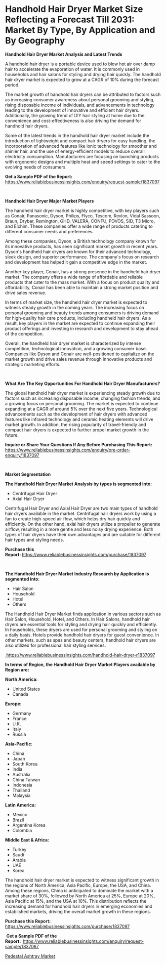 <p><h1>Handhold Hair Dryer Market Size Reflecting a Forecast Till 2031: Market By Type, By Application and By Geography</h1></p><p><strong>Handhold Hair Dryer Market Analysis and Latest Trends</strong></p>
<p><p>A handhold hair dryer is a portable device used to blow hot air over damp hair to accelerate the evaporation of water. It is commonly used in households and hair salons for styling and drying hair quickly. The handhold hair dryer market is expected to grow at a CAGR of 10% during the forecast period. </p><p>The market growth of handhold hair dryers can be attributed to factors such as increasing consumer awareness about personal grooming and styling, rising disposable income of individuals, and advancements in technology leading to the development of innovative and efficient hair dryers. Additionally, the growing trend of DIY hair styling at home due to the convenience and cost-effectiveness is also driving the demand for handhold hair dryers.</p><p>Some of the latest trends in the handhold hair dryer market include the introduction of lightweight and compact hair dryers for easy handling, the incorporation of advanced features like ionic technology for smoother and shinier hair, and the use of energy-efficient models to reduce overall electricity consumption. Manufacturers are focusing on launching products with ergonomic designs and multiple heat and speed settings to cater to the evolving needs of consumers.</p></p>
<p><strong>Get a Sample PDF of the Report:&nbsp;</strong> <a href="https://www.reliablebusinessinsights.com/enquiry/request-sample/1837097">https://www.reliablebusinessinsights.com/enquiry/request-sample/1837097</a></p>
<p>&nbsp;</p>
<p><strong>Handhold Hair Dryer Major Market Players</strong></p>
<p><p>The handheld hair dryer market is highly competitive, with key players such as Conair, Panasonic, Dyson, Philips, Flyco, Tescom, Revlon, Vidal Sassoon, Braun, Drybar, Remington, GHD, VALERA, CONFU, POVOS, SID, T3 Micro, and Elchim. These companies offer a wide range of products catering to different consumer needs and preferences. </p><p>Among these companies, Dyson, a British technology company known for its innovative products, has seen significant market growth in recent years. Dyson's handheld hair dryers are known for their advanced technology, sleek design, and superior performance. The company's focus on research and development has helped it gain a competitive edge in the market.</p><p>Another key player, Conair, has a strong presence in the handheld hair dryer market. The company offers a wide range of affordable and reliable products that cater to the mass market. With a focus on product quality and affordability, Conair has been able to maintain a strong market position and drive sales revenue.</p><p>In terms of market size, the handheld hair dryer market is expected to witness steady growth in the coming years. The increasing focus on personal grooming and beauty trends among consumers is driving demand for high-quality hair care products, including handheld hair dryers. As a result, key players in the market are expected to continue expanding their product offerings and investing in research and development to stay ahead of the competition.</p><p>Overall, the handheld hair dryer market is characterized by intense competition, technological innovation, and a growing consumer base. Companies like Dyson and Conair are well-positioned to capitalize on the market growth and drive sales revenue through innovative products and strategic marketing efforts.</p></p>
<p>&nbsp;</p>
<p><strong>What Are The Key Opportunities For Handhold Hair Dryer Manufacturers?</strong></p>
<p><p>The global handhold hair dryer market is experiencing steady growth due to factors such as increasing disposable income, changing fashion trends, and a growing focus on personal grooming. The market is expected to continue expanding at a CAGR of around 5% over the next five years. Technological advancements such as the development of hair dryers with advanced features like infrared technology and ceramic heating elements will drive market growth. In addition, the rising popularity of travel-friendly and compact hair dryers is expected to further propel market growth in the future.</p></p>
<p><strong>Inquire or Share Your Questions If Any Before Purchasing This Report:</strong> <a href="https://www.reliablebusinessinsights.com/enquiry/pre-order-enquiry/1837097">https://www.reliablebusinessinsights.com/enquiry/pre-order-enquiry/1837097</a></p>
<p>&nbsp;</p>
<p><strong>Market Segmentation</strong></p>
<p><strong>The Handhold Hair Dryer Market Analysis by types is segmented into:</strong></p>
<p><ul><li>Centrifugal Hair Dryer</li><li>Axial Hair Dryer</li></ul></p>
<p><p>Centrifugal Hair Dryer and Axial Hair Dryer are two main types of handhold hair dryers available in the market. Centrifugal hair dryers work by using a fan to create high-speed air flow, which helps dry hair quickly and efficiently. On the other hand, axial hair dryers utilize a propeller to generate airflow, resulting in a more gentle and less noisy drying experience. Both types of hair dryers have their own advantages and are suitable for different hair types and styling needs.</p></p>
<p><strong>Purchase this Report:&nbsp;</strong><a href="https://www.reliablebusinessinsights.com/purchase/1837097">https://www.reliablebusinessinsights.com/purchase/1837097</a></p>
<p>&nbsp;</p>
<p><strong>The Handhold Hair Dryer Market Industry Research by Application is segmented into:</strong></p>
<p><ul><li>Hair Salon</li><li>Household</li><li>Hotel</li><li>Others</li></ul></p>
<p><p>The Handhold Hair Dryer Market finds application in various sectors such as Hair Salon, Household, Hotel, and Others. In Hair Salons, handhold hair dryers are essential tools for styling and drying hair quickly and efficiently. In households, these dryers are used for personal grooming and styling on a daily basis. Hotels provide handhold hair dryers for guest convenience. In other markets, such as spas and beauty centers, handhold hair dryers are also utilized for professional hair styling services.</p></p>
<p><a href="https://www.reliablebusinessinsights.com/handhold-hair-dryer-r1837097">&nbsp;https://www.reliablebusinessinsights.com/handhold-hair-dryer-r1837097</a></p>
<p><strong>In terms of Region, the Handhold Hair Dryer Market Players available by Region are:</strong></p>
<p>
    <p> <strong> North America: </strong>
        <ul>
            <li>United States</li>
            <li>Canada</li>
        </ul>
        </p> 
    <p> <strong> Europe: </strong>
        <ul>
            <li>Germany</li>
            <li>France</li>
            <li>U.K.</li>
            <li>Italy</li>
            <li>Russia</li>
        </ul>
        </p> 
    <p> <strong> Asia-Pacific: </strong>
        <ul>
            <li>China</li>
            <li>Japan</li>
            <li>South Korea</li>
            <li>India</li>
            <li>Australia</li>
            <li>China Taiwan</li>
            <li>Indonesia</li>
            <li>Thailand</li>
            <li>Malaysia</li>
        </ul>
        </p> 
    <p> <strong> Latin America: </strong>
        <ul>
            <li>Mexico</li>
            <li>Brazil</li>
            <li>Argentina Korea</li>
            <li>Colombia</li>
        </ul>
        </p> 
    <p> <strong> Middle East & Africa: </strong>
        <ul>
            <li>Turkey</li>
            <li>Saudi</li>
            <li>Arabia</li>
            <li>UAE</li>
            <li>Korea</li>
        </ul>
    </p>
    </p>
<p><p>The handhold hair dryer market is expected to witness significant growth in the regions of North America, Asia Pacific, Europe, the USA, and China. Among these regions, China is anticipated to dominate the market with a market share of 30%, followed by North America at 25%, Europe at 20%, Asia Pacific at 15%, and the USA at 10%. This distribution reflects the increasing demand for handhold hair dryers in emerging economies and established markets, driving the overall market growth in these regions.</p></p>
<p><strong>Purchase this Report: </strong><a href="https://www.reliablebusinessinsights.com/purchase/1837097">https://www.reliablebusinessinsights.com/purchase/1837097</a></p>
<p>&nbsp;<strong>Get a Sample PDF of the Report:&nbsp;&nbsp;</strong><a href="https://www.reliablebusinessinsights.com/enquiry/request-sample/1837097">https://www.reliablebusinessinsights.com/enquiry/request-sample/1837097</a></p>
<p><strong></strong></p>
<p><p><a href="https://github.com/sahanad234/Market-Research-Report-List-1/blob/main/pedestal-ashtray-market.md">Pedestal Ashtray Market</a></p></p>